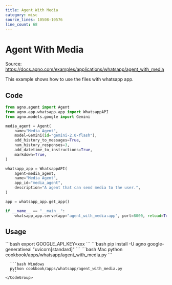 ```yaml
---
title: Agent With Media
category: misc
source_lines: 10508-10576
line_count: 68
---
```


# Agent With Media
Source: https://docs.agno.com/examples/applications/whatsapp/agent_with_media



This example shows how to use the files with whatsapp app.

## Code

```python cookbook/apps/whatsapp/agent_with_media.py
from agno.agent import Agent
from agno.app.whatsapp.app import WhatsappAPI
from agno.models.google import Gemini

media_agent = Agent(
    name="Media Agent",
    model=Gemini(id="gemini-2.0-flash"),
    add_history_to_messages=True,
    num_history_responses=3,
    add_datetime_to_instructions=True,
    markdown=True,
)

whatsapp_app = WhatsappAPI(
    agent=media_agent,
    name="Media Agent",
    app_id="media_agent",
    description="A agent that can send media to the user.",
)

app = whatsapp_app.get_app()

if __name__ == "__main__":
    whatsapp_app.serve(app="agent_with_media:app", port=8000, reload=True)

```

## Usage

<Steps>
  <Snippet file="create-venv-step.mdx" />

  <Step title="Set your API key">
    ```bash
    export GOOGLE_API_KEY=xxx
    ```
  </Step>

  <Step title="Install libraries">
    ```bash
    pip install -U agno google-generativeai "uvicorn[standard]"
    ```
  </Step>

  <Step title="Run Agent">
    <CodeGroup>
      ```bash Mac
      python cookbook/apps/whatsapp/agent_with_media.py
      ```

      ```bash Windows
      python cookbook/apps/whatsapp/agent_with_media.py
      ```
    </CodeGroup>
  </Step>
</Steps>


